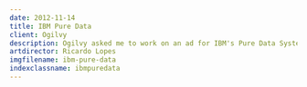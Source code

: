 ```yaml
---
date: 2012-11-14
title: IBM Pure Data
client: Ogilvy
description: Ogilvy asked me to work on an ad for IBM's Pure Data System which is an integrated system that adapts to multiple large data sets. Our concept was to illustrate this using a dial that adjusts and adapts to various types of data.
artdirector: Ricardo Lopes
imgfilename: ibm-pure-data
indexclassname: ibmpuredata
---
```


<img srcset="/img/ibm-pure-data-situ-1x.png 1x, /img/ibm-pure-data-situ-2x.png 2x">
<img srcset="/img/ibm-pure-data-1x.png 1x, /img/ibm-pure-data-2x.png 2x">
<img srcset="/img/ibm-pure-data-inset1-1x.png 1x, /img/ibm-pure-data-inset1-2x.png 2x">
<img srcset="/img/ibm-pure-data-inset2-1x.png 1x, /img/ibm-pure-data-inset2-2x.png 2x">
